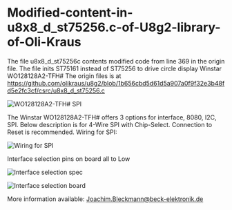 # Modified-content-in-u8x8_d_st75256.c-of-U8g2-library-of-Oli-Kraus

The file u8x8_d_st75256c contents modified code from line 369 in the origin file. The file inits ST75161 instead of ST75256 to drive circle display Winstar WO128128A2-TFH#
The origin files is at https://github.com/olikraus/u8g2/blob/1b656cbd5d61d5a907a0f9f32e3b48fd5e2fc3cf/csrc/u8x8_d_st75256.c

![WO128128A2-TFH# SPI](https://user-images.githubusercontent.com/32862272/101745242-6dcf3400-3acb-11eb-9072-26b36f8badfa.jpg)

The Winstar WO128128A2-TFH# offers 3 options for interface, 8080, I2C, SPI. Below description is for 4-Wire SPI with Chip-Select. Connection to Reset is recommended. Wiring for SPI:

![Wiring for SPI](https://user-images.githubusercontent.com/32862272/101778754-91f33b00-3af4-11eb-9dfc-77744721851d.PNG)

Interface selection pins on board all to Low

![Interface selection spec](https://user-images.githubusercontent.com/32862272/101779084-147bfa80-3af5-11eb-9717-3faac550d822.PNG)

![Interface selection board](https://user-images.githubusercontent.com/32862272/101778998-f7472c00-3af4-11eb-84ce-9b50d19d50a5.PNG)

More information available: Joachim.Bleckmann@beck-elektronik.de
